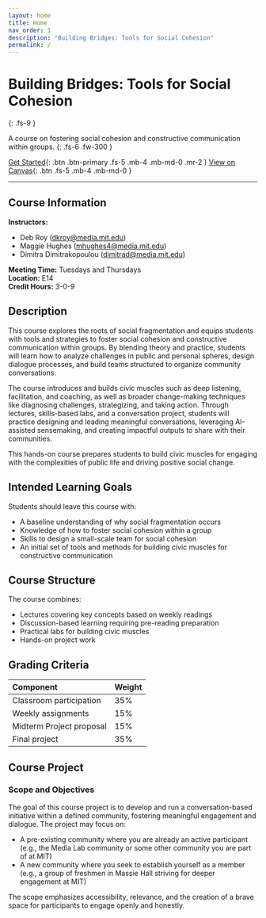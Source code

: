 ```yaml
---
layout: home
title: Home
nav_order: 1
description: "Building Bridges: Tools for Social Cohesion"
permalink: /
---
```


# Building Bridges: Tools for Social Cohesion
{: .fs-9 }

A course on fostering social cohesion and constructive communication within groups.
{: .fs-6 .fw-300 }

[Get Started](#course-information){: .btn .btn-primary .fs-5 .mb-4 .mb-md-0 .mr-2 }
[View on Canvas](#){: .btn .fs-5 .mb-4 .mb-md-0 }

---

## Course Information

**Instructors:**
- Deb Roy ([dkroy@media.mit.edu](mailto:dkroy@media.mit.edu))
- Maggie Hughes ([mhughes4@media.mit.edu](mailto:mhughes4@media.mit.edu))
- Dimitra Dimitrakopoulou ([dimitrad@media.mit.edu](mailto:dimitrad@media.mit.edu))

**Meeting Time:** Tuesdays and Thursdays  
**Location:** E14  
**Credit Hours:** 3-0-9

## Description

This course explores the roots of social fragmentation and equips students with tools and strategies to foster social cohesion and constructive communication within groups. By blending theory and practice, students will learn how to analyze challenges in public and personal spheres, design dialogue processes, and build teams structured to organize community conversations. 

The course introduces and builds civic muscles such as deep listening, facilitation, and coaching, as well as broader change-making techniques like diagnosing challenges, strategizing, and taking action. Through lectures, skills-based labs, and a conversation project, students will practice designing and leading meaningful conversations, leveraging AI-assisted sensemaking, and creating impactful outputs to share with their communities. 

This hands-on course prepares students to build civic muscles for engaging with the complexities of public life and driving positive social change.

## Intended Learning Goals

Students should leave this course with:
- A baseline understanding of why social fragmentation occurs
- Knowledge of how to foster social cohesion within a group
- Skills to design a small-scale team for social cohesion
- An initial set of tools and methods for building civic muscles for constructive communication

## Course Structure

The course combines:
- Lectures covering key concepts based on weekly readings
- Discussion-based learning requiring pre-reading preparation
- Practical labs for building civic muscles
- Hands-on project work

## Grading Criteria

| Component | Weight |
|:----------|:--------|
| Classroom participation | 35% |
| Weekly assignments | 15% |
| Midterm Project proposal | 15% |
| Final project | 35% |

## Course Project

### Scope and Objectives

The goal of this course project is to develop and run a conversation-based initiative within a defined community, fostering meaningful engagement and dialogue. The project may focus on:

- A pre-existing community where you are already an active participant (e.g., the Media Lab community or some other community you are part of at MIT)
- A new community where you seek to establish yourself as a member (e.g., a group of freshmen in Massie Hall striving for deeper engagement at MIT)

The scope emphasizes accessibility, relevance, and the creation of a brave space for participants to engage openly and honestly. 